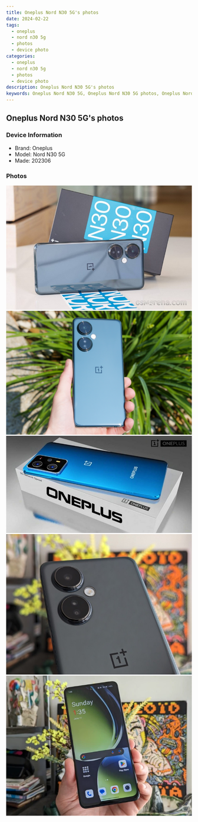 ```yaml
---
title: Oneplus Nord N30 5G's photos
date: 2024-02-22
tags: 
  - oneplus
  - nord n30 5g
  - photos
  - device photo
categories: 
  - oneplus
  - nord n30 5g
  - photos
  - device photo
description: Oneplus Nord N30 5G's photos
keywords: Oneplus Nord N30 5G, Oneplus Nord N30 5G photos, Oneplus Nord N30 5G device photo
---
```


## Oneplus Nord N30 5G's photos

### Device Information

- Brand: Oneplus
- Model: Nord N30 5G
- Made: 202306

### Photos

![/images/best-assets/devices/oneplus/oneplus-nord-n30-5g/1.jpg](/images/best-assets/devices/oneplus/oneplus-nord-n30-5g/1.jpg)
![/images/best-assets/devices/oneplus/oneplus-nord-n30-5g/2.jpg](/images/best-assets/devices/oneplus/oneplus-nord-n30-5g/2.jpg)
![/images/best-assets/devices/oneplus/oneplus-nord-n30-5g/3.jpg](/images/best-assets/devices/oneplus/oneplus-nord-n30-5g/3.jpg)
![/images/best-assets/devices/oneplus/oneplus-nord-n30-5g/4.jpg](/images/best-assets/devices/oneplus/oneplus-nord-n30-5g/4.jpg)
![/images/best-assets/devices/oneplus/oneplus-nord-n30-5g/5.jpg](/images/best-assets/devices/oneplus/oneplus-nord-n30-5g/5.jpg)
